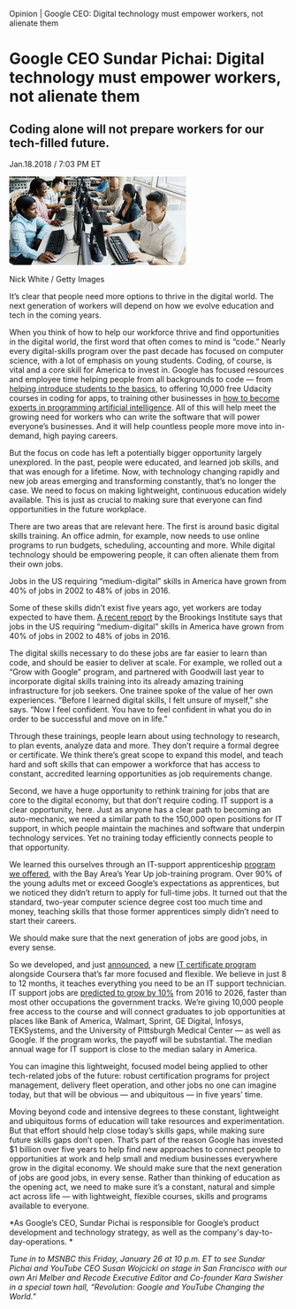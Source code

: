 Opinion | Google CEO: Digital technology must empower workers, not alienate them

# Google CEO Sundar Pichai: Digital technology must empower workers, not alienate them

## Coding alone will not prepare workers for our tech-filled future.

Jan.18.2018 / 7:03 PM ET

![180117-adult-classroom-computers-ac-1102p_9127c4625225a03c08af3b089521d9cd.focal-320x160.jpg](../_resources/2806a7806c1c8b9e2ab0a57fc7140795.jpg)

Nick White / Getty Images

It’s clear that people need more options to thrive in the digital world. The next generation of workers will depend on how we evolve education and tech in the coming years.

When you think of how to help our workforce thrive and find opportunities in the digital world, the first word that often comes to mind is “code.” Nearly every digital-skills program over the past decade has focused on computer science, with a lot of emphasis on young students. Coding, of course, is vital and a core skill for America to invest in. Google has focused resources and employee time helping people from all backgrounds to code — from [helping introduce students to the basics](https://csfirst.withgoogle.com/en/home), to offering 10,000 free Udacity courses in coding for apps, to training other businesses in [how to become experts in programming artificial intelligence](https://www.bloomberg.com/news/articles/2017-10-19/google-wants-to-train-other-companies-to-use-its-ai-tools). All of this will help meet the growing need for workers who can write the software that will power everyone’s businesses. And it will help countless people more move into in-demand, high paying careers.

But the focus on code has left a potentially bigger opportunity largely unexplored. In the past, people were educated, and learned job skills, and that was enough for a lifetime. Now, with technology changing rapidly and new job areas emerging and transforming constantly, that’s no longer the case. We need to focus on making lightweight, continuous education widely available. This is just as crucial to making sure that everyone can find opportunities in the future workplace.

There are two areas that are relevant here. The first is around basic digital skills training. An office admin, for example, now needs to use online programs to run budgets, scheduling, accounting and more. While digital technology should be empowering people, it can often alienate them from their own jobs.

Jobs in the US requiring “medium-digital” skills in America have grown from 40% of jobs in 2002 to 48% of jobs in 2016.

Some of these skills didn’t exist five years ago, yet workers are today expected to have them. [A recent report](https://www.brookings.edu/wp-content/uploads/2017/11/mpp_2017nov15_digitalization_full_report.pdf) by the Brookings Institute says that jobs in the US requiring “medium-digital” skills in America have grown from 40% of jobs in 2002 to 48% of jobs in 2016.

The digital skills necessary to do these jobs are far easier to learn than code, and should be easier to deliver at scale. For example, we rolled out a “Grow with Google” program, and partnered with Goodwill last year to incorporate digital skills training into its already amazing training infrastructure for job seekers. One trainee spoke of the value of her own experiences. “Before I learned digital skills, I felt unsure of myself,” she says. “Now I feel confident. You have to feel confident in what you do in order to be successful and move on in life.”

Through these trainings, people learn about using technology to research, to plan events, analyze data and more. They don’t require a formal degree or certificate. We think there’s great scope to expand this model, and teach hard and soft skills that can empower a workforce that has access to constant, accredited learning opportunities as job requirements change.

Second, we have a huge opportunity to rethink training for jobs that are core to the digital economy, but that don’t require coding. IT support is a clear opportunity, here. Just as anyone has a clear path to becoming an auto-mechanic, we need a similar path to the 150,000 open positions for IT support, in which people maintain the machines and software that underpin technology services. Yet no training today efficiently connects people to that opportunity.

We learned this ourselves through an IT-support apprenticeship [program we offered](https://www.yearup.org/wp-content/uploads/2014/03/USAToday4.20.11.pdf), with the Bay Area’s Year Up job-training program. Over 90% of the young adults met or exceed Google’s expectations as apprentices, but we noticed they didn’t return to apply for full-time jobs. It turned out that the standard, two-year computer science degree cost too much time and money, teaching skills that those former apprentices simply didn’t need to start their careers.

We should make sure that the next generation of jobs are good jobs, in every sense.

So we developed, and just [announced](https://www.blog.google/topics/grow-with-google/it-support-professional-certificate/), a new [IT certificate program](https://www.coursera.org/specializations/google-it-support) alongside Coursera that’s far more focused and flexible. We believe in just 8 to 12 months, it teaches everything you need to be an IT support technician. IT support jobs are [predicted to grow by 10%](https://www.bls.gov/ooh/computer-and-information-technology/computer-support-specialists.htm) from 2016 to 2026, faster than most other occupations the government tracks. We’re giving 10,000 people free access to the course and will connect graduates to job opportunities at places like Bank of America, Walmart, Sprint, GE Digital, Infosys, TEKSystems, and the University of Pittsburgh Medical Center — as well as Google. If the program works, the payoff will be substantial. The median annual wage for IT support is close to the median salary in America.

You can imagine this lightweight, focused model being applied to other tech-related jobs of the future: robust certification programs for project management, delivery fleet operation, and other jobs no one can imagine today, but that will be obvious — and ubiquitous — in five years’ time.

Moving beyond code and intensive degrees to these constant, lightweight and ubiquitous forms of education will take resources and experimentation. But that effort should help close today’s skills gaps, while making sure future skills gaps don’t open. That’s part of the reason Google has invested $1 billion over five years to help find new approaches to connect people to opportunities at work and help small and medium businesses everywhere grow in the digital economy. We should make sure that the next generation of jobs are good jobs, in every sense. Rather than thinking of education as the opening act, we need to make sure it’s a constant, natural and simple act across life — with lightweight, flexible courses, skills and programs available to everyone.

*As Google’s CEO, Sundar Pichai is responsible for Google’s product development and technology strategy, as well as the company's day-to-day-operations. *

*Tune in to MSNBC this Friday, January 26 at 10 p.m. ET to see Sundar Pichai and YouTube CEO Susan Wojcicki on stage in San Francisco with our own Ari Melber and Recode Executive Editor and Co-founder Kara Swisher in a special town hall, “Revolution: Google and YouTube Changing the World."*